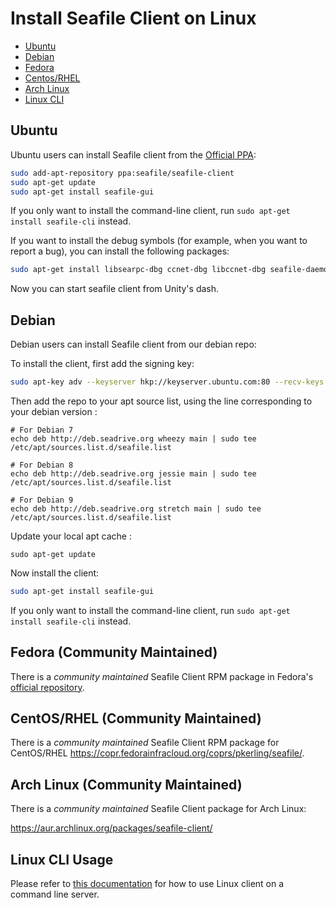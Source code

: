 # Install Seafile Client on Linux

<p><div class="toc">
<ul>
<li><a href="#wiki-ubuntu">Ubuntu</a></li>
<li><a href="#wiki-debian">Debian</a></li>
<li><a href="#wiki-fedora">Fedora</a></li>
<li><a href="#wiki-centos">Centos/RHEL</a></li>
<li><a href="#wiki-archlinux">Arch Linux</a></li>
<li><a href="#wiki-cli">Linux CLI</a></li>
</ul>
</p>

## <a id="wiki-ubuntu"></a> Ubuntu

Ubuntu users can install Seafile client from the [Official PPA](https://code.launchpad.net/~seafile/+archive/ubuntu/seafile-client):

```sh
sudo add-apt-repository ppa:seafile/seafile-client
sudo apt-get update
sudo apt-get install seafile-gui
```

If you only want to install the command-line client, run `sudo apt-get install seafile-cli` instead.

If you want to install the debug symbols (for example, when you want to report a bug), you can install the following packages:

```sh
sudo apt-get install libsearpc-dbg ccnet-dbg libccnet-dbg seafile-daemon-dbg libseafile-dbg seafile-gui-dbg
```

Now you can start seafile client from Unity's dash.

## <a id="wiki-debian"></a> Debian

Debian users can install Seafile client from our debian repo:

To install the client, first add the signing key:

```sh
sudo apt-key adv --keyserver hkp://keyserver.ubuntu.com:80 --recv-keys 8756C4F765C9AC3CB6B85D62379CE192D401AB61
```

Then add the repo to your apt source list, using the line corresponding to your debian version :

```
# For Debian 7
echo deb http://deb.seadrive.org wheezy main | sudo tee /etc/apt/sources.list.d/seafile.list

# For Debian 8
echo deb http://deb.seadrive.org jessie main | sudo tee /etc/apt/sources.list.d/seafile.list

# For Debian 9
echo deb http://deb.seadrive.org stretch main | sudo tee /etc/apt/sources.list.d/seafile.list
```

Update your local apt cache :

```
sudo apt-get update
```

Now install the client:

```sh
sudo apt-get install seafile-gui
```

If you only want to install the command-line client, run `sudo apt-get install seafile-cli` instead.

## <a id="wiki-fedora"></a> Fedora (Community Maintained)

There is a *community maintained* Seafile Client RPM package in Fedora's [official repository](https://admin.fedoraproject.org/pkgdb/package/rpms/seafile/).

## <a id="wiki-centos"></a> CentOS/RHEL (Community Maintained)

There is a *community maintained* Seafile Client RPM package for CentOS/RHEL https://copr.fedorainfracloud.org/coprs/pkerling/seafile/.

## <a id="wiki-archlinux"></a> Arch Linux (Community Maintained)

There is a *community maintained* Seafile Client package for Arch Linux:

https://aur.archlinux.org/packages/seafile-client/

## <a id="wiki-cli"></a> Linux CLI Usage

Please refer to [this documentation](linux-cli.md) for how to use Linux client on a command line server.
